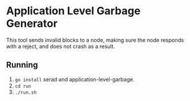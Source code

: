 # Application Level Garbage Generator
This tool sends invalid blocks to a node, making sure the node responds with a reject, and does not crash as a result.

## Running
 1. `go install` serad and application-level-garbage.
 2. `cd run`
 3. `./run.sh`


